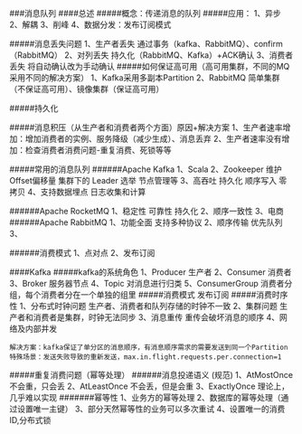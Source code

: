 ###消息队列
####总述
#####概念：传递消息的队列
#####应用：
    1、异步
    2、解耦
    3、削峰
    4、数据分发：发布订阅模式

#####消息丢失问题
    1、生产者丢失   通过事务（kafka、RabbitMQ）、confirm（RabbitMQ）
    2、对列丢失     持久化（RabbitMQ、Kafka）+ACK确认
    3、消费者丢失   将自动确认改为手动确认
#####如何保证高可用（高可用集群，不同的MQ采用不同的解决方案）
    1、Kafka采用多副本Partition
    2、RabbitMQ  简单集群（不保证高可用）、镜像集群（保证高可用）
    
    
#####持久化


#####消息积压（从生产者和消费者两个方面）原因+解决方案
    1、生产者速率增加：增加消费者的实例、服务降级（减少生成）、消息丢弃
    2、生产者速率没有增加：检查消费者消费问题-重复消费、死锁等等
    













#####常用的消息队列
######Apache Kafka
    1、Scala
    2、Zookeeper 维护Offset偏移量 集群下的 Leader 选举  节点管理等
    3、高吞吐  持久化   顺序写入   零拷贝
    4、支持数据埋点    日志收集和计算
    
######Apache RocketMQ
    1、稳定性   可靠性   持久化
    2、顺序一致性
    3、电商
######Apache RabbitMQ
    1、功能全面  支持多种协议
    2、顺序传输  优先队列
    3、
    
######消费模式
    1、点对点
    2、发布订阅
 
 
 
 
 
 
 
 
    
####Kafka
#####kafka的系统角色
    1、Producer  生产者
    2、Consumer  消费者
    3、Broker    服务器节点
    4、Topic 对消息进行归类
    5、ConsumerGroup 消费者分组，每个消费者分在一个单独的组里
#####消费模式
    发布订阅
#####消费时序性
    1、分布式时钟问题   生产者、消费者和队列存储的时钟不一致
    2、集群问题  生产者和消费者是集群，时钟无法同步
    3、消息重传  重传会破坏消息的顺序
    4、网络及内部并发
      
    解决方案：kafka保证了单分区的消息顺序，有消息顺序需求的需要发送到同一个Partition
    特殊场景：发送失败导致的重新发送，max.in.flight.requests.per.connection=1
    

#####重复消费问题（幂等处理）
######消息投递语义   (规范)
    1、AtMostOnce    不会重，只会丢
    2、AtLeastOnce   不会丢，但是会重
    3、ExactlyOnce   理论上，几乎难以实现
#######幂等性
    1、业务方的幂等处理
    2、数据库的幂等处理（通过设置唯一主键）
    3、部分天然幂等性的业务可以多次重试
    4、设置唯一的消费ID,分布式锁